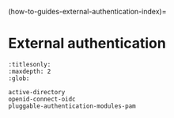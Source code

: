(how-to-guides-external-authentication-index)=
# External authentication

```{toctree}
:titlesonly:
:maxdepth: 2
:glob:

active-directory
openid-connect-oidc
pluggable-authentication-modules-pam